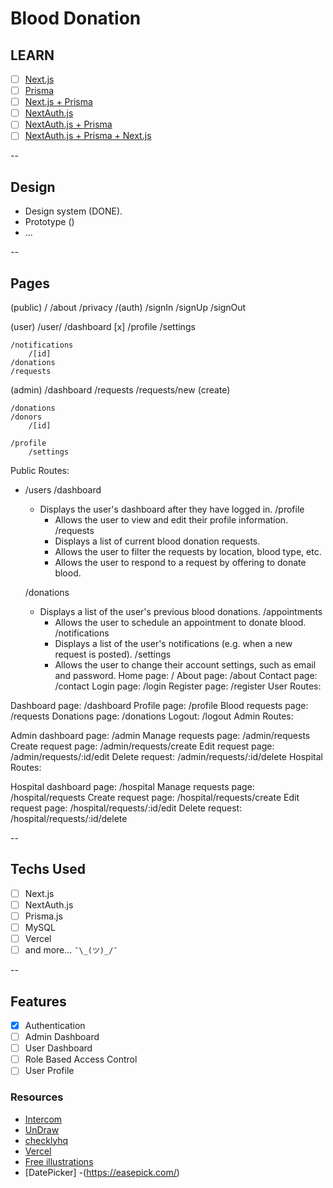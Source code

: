 # Blood Donation

## LEARN

- [ ] [Next.js](https://nextjs.org/learn/basics/create-nextjs-app)
- [ ] [Prisma](https://www.prisma.io/docs/getting-started/quickstart-typescript)
- [ ] [Next.js + Prisma](https://www.prisma.io/docs/guides/deployment/deploying-to-vercel)
- [ ] [NextAuth.js](https://next-auth.js.org/getting-started/example)
- [ ] [NextAuth.js + Prisma](https://next-auth.js.org/adapters/prisma)
- [ ] [NextAuth.js + Prisma + Next.js](https://next-auth.js.org/tutorials/nextjs-prisma-my-sql)

--

## Design

- Design system (DONE).
- Prototype ()
- ...

--

## Pages

(public)
/
    /about
    /privacy
    /(auth)
        /signIn
        /signUp
        /signOut

(user)
/user/
    /dashboard [x]
    /profile
        /settings

    /notifications
        /[id]
    /donations
    /requests

(admin)
/dashboard
    /requests
        /requests/new (create)

    /donations
    /donors
        /[id]

    /profile
        /settings

Public Routes:

- /users
   /dashboard
  - Displays the user's dashboard after they have logged in.
   /profile
    - Allows the user to view and edit their profile information.
   /requests
    - Displays a list of current blood donation requests.
    - Allows the user to filter the requests by location, blood type, etc.
    - Allows the user to respond to a request by offering to donate blood.

   /donations
  - Displays a list of the user's previous blood donations.
   /appointments
    - Allows the user to schedule an appointment to donate blood.
   /notifications
    - Displays a list of the user's notifications (e.g. when a new request is posted).
   /settings
    - Allows the user to change their account settings, such as email and password.
Home page: /
About page: /about
Contact page: /contact
Login page: /login
Register page: /register
User Routes:

Dashboard page: /dashboard
Profile page: /profile
Blood requests page: /requests
Donations page: /donations
Logout: /logout
Admin Routes:

Admin dashboard page: /admin
Manage requests page: /admin/requests
Create request page: /admin/requests/create
Edit request page: /admin/requests/:id/edit
Delete request: /admin/requests/:id/delete
Hospital Routes:

Hospital dashboard page: /hospital
Manage requests page: /hospital/requests
Create request page: /hospital/requests/create
Edit request page: /hospital/requests/:id/edit
Delete request: /hospital/requests/:id/delete

--

## Techs Used

- [ ] Next.js
- [ ] NextAuth.js
- [ ] Prisma.js
- [ ] MySQL
- [ ] Vercel
- [ ] and more... `¯\_(ツ)_/¯`

--

## Features
<!-- 
to be added
 -->
- [x] Authentication
- [ ] Admin Dashboard
- [ ] User Dashboard
- [ ] Role Based Access Control
- [ ] User Profile

### Resources

- [Intercom](https://www.intercom.com/blog/nextjs-tutorial/)
- [UnDraw](https://undraw.co/illustrations)
- [checklyhq](https://checklyhq.com/)
- [Vercel](https://vercel.com/)
- [Free illustrations](https://lineicons.com/blog/free-illustrations/)
- [DatePicker] -(https://easepick.com/)

